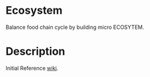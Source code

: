 # Ecosystem
Balance food chain cycle by building micro ECOSYTEM.

# Description 
Initial Reference [wiki](https://en.wikipedia.org/wiki/Ecosystem).   
